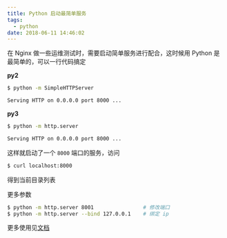 ```yaml
---
title: Python 启动最简单服务
tags:
  - python
date: 2018-06-11 14:46:02
---
```



在 Nginx 做一些运维测试时，需要启动简单服务进行配合，这时候用 Python 是最简单的，可以一行代码搞定

<!-- more --><!-- toc -->

**py2**

```bash
$ python -m SimpleHTTPServer

Serving HTTP on 0.0.0.0 port 8000 ...
```

**py3**

```bash
$ python -m http.server

Serving HTTP on 0.0.0.0 port 8000 ...
```

这样就启动了一个 `8000` 端口的服务，访问

```bash
$ curl localhost:8000
```

得到当前目录列表

更多参数

```bash
$ python -m http.server 8001                # 修改端口
$ python -m http.server --bind 127.0.0.1    # 绑定 ip
```

更多使用见[文档](https://docs.python.org/3/library/http.server.html#http.server.BaseHTTPRequestHandler.responses)
